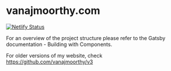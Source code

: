 # vanajmoorthy.com

[![Netlify Status](https://api.netlify.com/api/v1/badges/3852719d-64dc-44fe-8ee3-6cbf850f248f/deploy-status)](https://app.netlify.com/sites/vanajmoorthy/deploys)

For an overview of the project structure please refer to the Gatsby documentation - Building with Components.

For older versions of my website, check https://github.com/vanajmoorthy/v3
